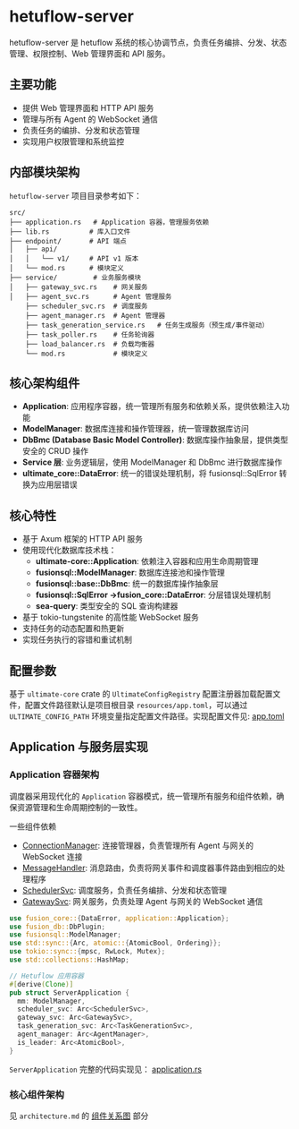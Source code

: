# hetuflow-server

hetuflow-server 是 hetuflow 系统的核心协调节点，负责任务编排、分发、状态管理、权限控制、Web 管理界面和 API 服务。

## 主要功能

- 提供 Web 管理界面和 HTTP API 服务
- 管理与所有 Agent 的 WebSocket 通信
- 负责任务的编排、分发和状态管理
- 实现用户权限管理和系统监控

## 内部模块架构

`hetuflow-server` 项目目录参考如下：

```
src/
├── application.rs   # Application 容器，管理服务依赖
├── lib.rs          # 库入口文件
├── endpoint/       # API 端点
│   ├── api/
│   │   └── v1/     # API v1 版本
│   └── mod.rs      # 模块定义
├── service/         # 业务服务模块
│   ├── gateway_svc.rs    # 网关服务
│   ├── agent_svc.rs      # Agent 管理服务
    ├── scheduler_svc.rs  # 调度服务
    ├── agent_manager.rs  # Agent 管理器
    ├── task_generation_service.rs   # 任务生成服务（预生成/事件驱动）
    ├── task_poller.rs    # 任务轮询器
    ├── load_balancer.rs  # 负载均衡器
    └── mod.rs            # 模块定义
```

## 核心架构组件

- **Application**: 应用程序容器，统一管理所有服务和依赖关系，提供依赖注入功能
- **ModelManager**: 数据库连接和操作管理器，统一管理数据库访问
- **DbBmc (Database Basic Model Controller)**: 数据库操作抽象层，提供类型安全的 CRUD 操作
- **Service 层**: 业务逻辑层，使用 ModelManager 和 DbBmc 进行数据库操作
- **ultimate_core::DataError**: 统一的错误处理机制，将 fusionsql::SqlError 转换为应用层错误

## 核心特性

- 基于 Axum 框架的 HTTP API 服务
- 使用现代化数据库技术栈：
  - **ultimate-core::Application**: 依赖注入容器和应用生命周期管理
  - **fusionsql::ModelManager**: 数据库连接池和操作管理
  - **fusionsql::base::DbBmc**: 统一的数据库操作抽象层
  - **fusionsql::SqlError →fusion_core::DataError**: 分层错误处理机制
  - **sea-query**: 类型安全的 SQL 查询构建器
- 基于 tokio-tungstenite 的高性能 WebSocket 服务
- 支持任务的动态配置和热更新
- 实现任务执行的容错和重试机制

## 配置参数

基于 `ultimate-core` crate 的 `UltimateConfigRegistry` 配置注册器加载配置文件，配置文件路径默认是项目根目录 `resources/app.toml`，可以通过 `ULTIMATE_CONFIG_PATH` 环境变量指定配置文件路径。实现配置文件见: [app.toml](../../../hetuflow-server/resources/app.toml)

## Application 与服务层实现

### Application 容器架构

调度器采用现代化的 `Application` 容器模式，统一管理所有服务和组件依赖，确保资源管理和生命周期控制的一致性。

一些组件依赖

- [ConnectionManager](./server-gateway.md#connectionmanager): 连接管理器，负责管理所有 Agent 与网关的 WebSocket 连接
- [MessageHandler](./server-gateway.md#messagerouter): 消息路由，负责将网关事件和调度器事件路由到相应的处理程序
- [SchedulerSvc](./server-scheduler.md#schedulersvc): 调度服务，负责任务编排、分发和状态管理
- [GatewaySvc](./server-gateway.md#gatewaysvc): 网关服务，负责处理 Agent 与网关的 WebSocket 通信

```rust
use fusion_core::{DataError, application::Application};
use fusion_db::DbPlugin;
use fusionsql::ModelManager;
use std::sync::{Arc, atomic::{AtomicBool, Ordering}};
use tokio::sync::{mpsc, RwLock, Mutex};
use std::collections::HashMap;

// Hetuflow 应用容器
#[derive(Clone)]
pub struct ServerApplication {
  mm: ModelManager,
  scheduler_svc: Arc<SchedulerSvc>,
  gateway_svc: Arc<GatewaySvc>,
  task_generation_svc: Arc<TaskGenerationSvc>,
  agent_manager: Arc<AgentManager>,
  is_leader: Arc<AtomicBool>,
}
```

`ServerApplication` 完整的代码实现见： [application.rs](../../../hetuflow-server/src/application.rs)

### 核心组件架构

见 `architecture.md` 的 [组件关系图](../architecture.md#组件关系图) 部分
